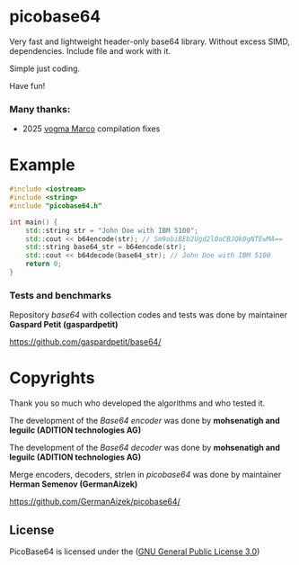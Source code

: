 # picobase64
Very fast and lightweight header-only base64 library. Without excess SIMD, dependencies. Include file and work with it.

Simple just coding.

Have fun!

### Many thanks:
- 2025 [vogma Marco](https://github.com/vogma) compilation fixes

# Example

```cpp
#include <iostream>
#include <string>
#include "picobase64.h"

int main() {
    std::string str = "John Doe with IBM 5100";
    std::cout << b64encode(str); // Sm9obiBEb2Ugd2l0aCBJQk0gNTEwMA==
    std::string base64_str = b64encode(str);
    std::cout << b64decode(base64_str); // John Doe with IBM 5100
    return 0;
}
```

### Tests and benchmarks

Repository *base64* with collection codes and tests was done by maintainer **Gaspard Petit (gaspardpetit)**

https://github.com/gaspardpetit/base64/

# Copyrights

Thank you so much who developed the algorithms and who tested it.

The development of the *Base64 encoder* was done by **mohsenatigh and leguilc (ADITION technologies AG)**

The development of the *Base64 decoder* was done by **mohsenatigh and leguilc (ADITION technologies AG)**

Merge encoders, decoders, strlen in *picobase64* was done by maintainer **Herman Semenov (GermanAizek)**

https://github.com/GermanAizek/picobase64/

## License

PicoBase64 is licensed under the ([GNU General Public License 3.0](https://www.gnu.org/licenses/gpl-3.0.html))
